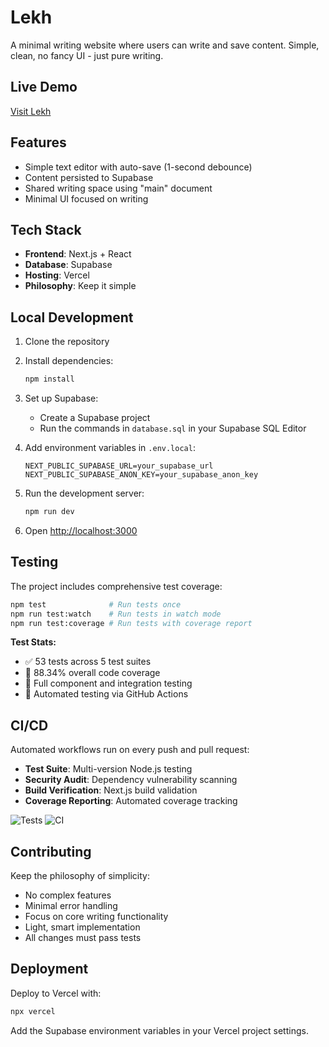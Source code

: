 # Lekh

A minimal writing website where users can write and save content. Simple, clean, no fancy UI - just pure writing.

## Live Demo

[Visit Lekh](https://lekh-tau.vercel.app/)

## Features

- Simple text editor with auto-save (1-second debounce)
- Content persisted to Supabase
- Shared writing space using "main" document
- Minimal UI focused on writing

## Tech Stack

- **Frontend**: Next.js + React
- **Database**: Supabase
- **Hosting**: Vercel
- **Philosophy**: Keep it simple

## Local Development

1. Clone the repository
2. Install dependencies:
   ```bash
   npm install
   ```

3. Set up Supabase:
   - Create a Supabase project
   - Run the commands in `database.sql` in your Supabase SQL Editor

4. Add environment variables in `.env.local`:
   ```
   NEXT_PUBLIC_SUPABASE_URL=your_supabase_url
   NEXT_PUBLIC_SUPABASE_ANON_KEY=your_supabase_anon_key
   ```

5. Run the development server:
   ```bash
   npm run dev
   ```

6. Open [http://localhost:3000](http://localhost:3000)

## Testing

The project includes comprehensive test coverage:

```bash
npm test              # Run tests once
npm run test:watch    # Run tests in watch mode
npm run test:coverage # Run tests with coverage report
```

**Test Stats:**
- ✅ 53 tests across 5 test suites
- 🎯 88.34% overall code coverage
- 🧪 Full component and integration testing
- 🔄 Automated testing via GitHub Actions

## CI/CD

Automated workflows run on every push and pull request:
- **Test Suite**: Multi-version Node.js testing
- **Security Audit**: Dependency vulnerability scanning
- **Build Verification**: Next.js build validation
- **Coverage Reporting**: Automated coverage tracking

![Tests](https://github.com/username/lekh/workflows/Test%20Suite/badge.svg)
![CI](https://github.com/username/lekh/workflows/Continuous%20Integration/badge.svg)

## Contributing

Keep the philosophy of simplicity:
- No complex features
- Minimal error handling
- Focus on core writing functionality
- Light, smart implementation
- All changes must pass tests

## Deployment

Deploy to Vercel with:
```bash
npx vercel
```

Add the Supabase environment variables in your Vercel project settings.